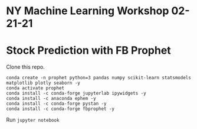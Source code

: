 # NY Machine Learning Workshop 02-21-21
# Stock Prediction with FB Prophet

Clone this repo.

```
conda create -n prophet python=3 pandas numpy scikit-learn statsmodels matplotlib plotly seaborn -y
conda activate prophet
conda install -c conda-forge jupyterlab ipywidgets -y
conda install -c anaconda ephem -y
conda install -c conda-forge pystan -y
conda install -c conda-forge fbprophet -y
```

Run `jupyter notebook`
